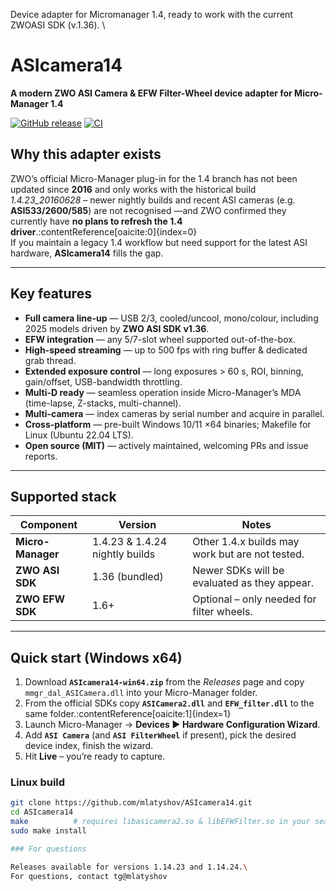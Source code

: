 Device adapter for Micromanager 1.4, ready to work with the current ZWOASI SDK (v.1.36). \

# ASIcamera14  
**A modern ZWO ASI Camera & EFW Filter-Wheel device adapter for Micro-Manager 1.4**

[![GitHub release](https://img.shields.io/github/v/release/mlatyshov/ASIcamera14?label=latest%20release)](https://github.com/mlatyshov/ASIcamera14/releases)
[![CI](https://github.com/mlatyshov/ASIcamera14/actions/workflows/ci.yml/badge.svg)](https://github.com/mlatyshov/ASIcamera14/actions/workflows/ci.yml)

## Why this adapter exists

ZWO’s official Micro-Manager plug-in for the 1.4 branch has not been updated since **2016** and only works with the historical build *1.4.23_20160628* – newer nightly builds and recent ASI cameras (e.g. **ASI533/2600/585**) are not recognised —and ZWO confirmed they currently have **no plans to refresh the 1.4 driver**.:contentReference[oaicite:0]{index=0}  
If you maintain a legacy 1.4 workflow but need support for the latest ASI hardware, **ASIcamera14** fills the gap.

---

## Key features

* **Full camera line-up** — USB 2/3, cooled/uncool, mono/colour, including 2025 models driven by **ZWO ASI SDK v1.36**.  
* **EFW integration** — any 5/7-slot wheel supported out-of-the-box.  
* **High-speed streaming** — up to 500 fps with ring buffer & dedicated grab thread.  
* **Extended exposure control** — long exposures > 60 s, ROI, binning, gain/offset, USB-bandwidth throttling.  
* **Multi-D ready** — seamless operation inside Micro-Manager’s MDA (time-lapse, Z-stacks, multi-channel).  
* **Multi-camera** — index cameras by serial number and acquire in parallel.  
* **Cross-platform** — pre-built Windows 10/11 ×64 binaries; Makefile for Linux (Ubuntu 22.04 LTS).  
* **Open source (MIT)** — actively maintained, welcoming PRs and issue reports.

---

## Supported stack

| Component | Version | Notes |
|-----------|---------|-------|
| **Micro-Manager** | 1.4.23 & 1.4.24 nightly builds | Other 1.4.x builds may work but are not tested. |
| **ZWO ASI SDK** | 1.36 (bundled) | Newer SDKs will be evaluated as they appear. |
| **ZWO EFW SDK** | 1.6+ | Optional – only needed for filter wheels. |

---

## Quick start (Windows x64)

1. Download **`ASIcamera14-win64.zip`** from the *Releases* page and copy  
   `mmgr_dal_ASICamera.dll` into your Micro-Manager folder.  
2. From the official SDKs copy **`ASICamera2.dll`** and **`EFW_filter.dll`** to the same folder.:contentReference[oaicite:1]{index=1}  
3. Launch Micro-Manager → **Devices ► Hardware Configuration Wizard**.  
4. Add **`ASI Camera`** (and **`ASI FilterWheel`** if present), pick the desired device index, finish the wizard.  
5. Hit **Live** – you’re ready to capture.

### Linux build

```bash
git clone https://github.com/mlatyshov/ASIcamera14.git
cd ASIcamera14
make          # requires libasicamera2.so & libEFWFilter.so in your search path
sudo make install

### For questions

Releases available for versions 1.14.23 and 1.14.24.\
For questions, contact tg@mlatyshov
